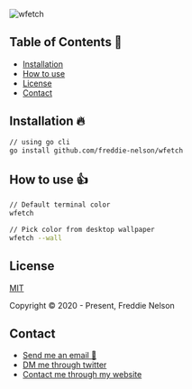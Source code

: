 ![wfetch](https://raw.githubusercontent.com/freddie-nelson/bang/main/demo.png)

## Table of Contents 📰

* [Installation](#installation)
* [How to use](#getting-started)
* [License](#license)
* [Contact](#contact)

## Installation 🔥
```bash
// using go cli
go install github.com/freddie-nelson/wfetch
```

## How to use 👍

```bash
// Default terminal color
wfetch

// Pick color from desktop wallpaper
wfetch --wall
```

## License

[MIT](https://opensource.org/licenses/MIT)

Copyright © 2020 - Present, Freddie Nelson

## Contact

* [Send me an email 📧](mailto:freddie0208@hotmail.com)
* [DM me through twitter](https://twitter.com/freddie_dev)
* [Contact me through my website](https://freddienelson.co.uk)